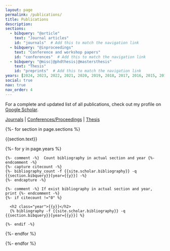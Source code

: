 ```yaml
---
layout: page
permalink: /publications/
title: Publications
description: 
sections:
  - bibquery: "@article"
    text: "Journal articles"
    id: "journals"  # Add this to match the navigation link
  - bibquery: "@inproceedings"
    text: "Conference and workshop papers"
    id: "conferences"  # Add this to match the navigation link
  - bibquery: "@misc|@phdthesis|@mastersthesis"
    text: "Thesis"
    id: "preprints"  # Add this to match the navigation link
years: [2024, 2023, 2022, 2021, 2020, 2019, 2018, 2017, 2016, 2015, 2014, 2013, 2012, 2011]
social: true
nav: true
nav_order: 4
---
```

<p>
  For a complete and updated list of all publications, check out my profile on 
  <a href="https://scholar.google.co.jp/citations?user=DOiXntEAAAAJ&hl=en" target="_blank">Google Scholar</a>.
</p>
<!-- Horizontal navigation -->
<p>
  <a href="#journals">Journals</a> |
  <a href="#conferences">Conferences/Proceedings</a> |
  <a href="#preprints">Thesis</a>
</p>
<div class="publications">

{%- for section in page.sections %}
  <a id="{{section.id}}"></a>
  <p class="bibtitle">{{section.text}}</p>
  {%- for y in page.years %}

    {%- comment -%}  Count bibliography in actual section and year {%- endcomment -%}
    {%- capture citecount -%}
    {%- bibliography_count -f {{site.scholar.bibliography}} -q {{section.bibquery}}[year={{y}}] -%}
    {%- endcapture -%}

    {%- comment -%} If exist bibliography in actual section and year, print {%- endcomment -%}
    {%- if citecount !="0" %}

      <h2 class="year">{{y}}</h2>
      {% bibliography -f {{site.scholar.bibliography}} -q {{section.bibquery}}[year={{y}}] %}

    {%- endif -%}

  {%- endfor %}

{%- endfor %}

</div>